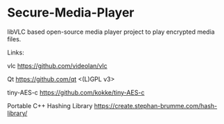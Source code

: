 # Secure-Media-Player
libVLC based open-source media player project to play encrypted media files.

Links:

vlc https://github.com/videolan/vlc <GPL v2>

Qt https://github.com/qt <(L)GPL v3>

tiny-AES-c https://github.com/kokke/tiny-AES-c <The Unlicense>
  
Portable C++ Hashing Library https://create.stephan-brumme.com/hash-library/ <zlib>

